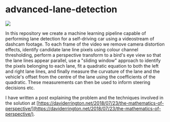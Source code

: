 # advanced-lane-detection

![](https://media.giphy.com/media/4EFsn95JAPySiR03Yo/giphy-downsized-large.gif)

In this repository we create a machine learning pipeline capable of performing lane detection for a self-driving car using a videostream of dashcam footage. To each frame of the video we remove camera distortion effects, identify candidate lane line pixels using colour channel thresholding, perform a perspective transform to a bird's eye view so that the lane lines appear parallel, use a "sliding window" approach to identify the pixels belonging to each lane, fit a quadratic equation to both the left and right lane lines, and finally measure the curvature of the lane and the vehicle's offset from the centre of the lane using the coefficients of the quadratic. These measurements can then be used to inform steering decisions etc.

I have written a post explaining the problem and the techniques involved in the solution at [https://daviderrington.net/2018/07/23/the-mathematics-of-perspective/](https://daviderrington.net/2018/07/23/the-mathematics-of-perspective/).


